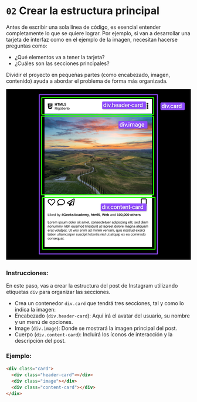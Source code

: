 # `02` Crear la estructura principal

Antes de escribir una sola línea de código, es esencial entender completamente lo que se quiere lograr. Por ejemplo, si van a desarrollar una tarjeta de interfaz como en el ejemplo de la imagen, necesitan hacerse preguntas como:

- ¿Qué elementos va a tener la tarjeta?
- ¿Cuáles son las secciones principales?

Dividir el proyecto en pequeñas partes (como encabezado, imagen, contenido) ayuda a abordar el problema de forma más organizada.

![main-structure](../../assets/main-structure.png)

### Instrucciones:

En este paso, vas a crear la estructura del post de Instagram utilizando etiquetas `div` para organizar las secciones. 

- Crea un contenedor `div.card` que tendrá tres secciones, tal y como lo indica la imagen:
- Encabezado (`div.header-card`): Aquí irá el avatar del usuario, su nombre y un menú de opciones.
- Image (`div.image`): Donde se mostrará la imagen principal del post.
- Cuerpo (`div.content-card`): Incluirá los íconos de interacción y la descripción del post.


### Ejemplo:

```html
<div class="card">
  <div class="header-card"></div>
  <div class="image"></div>
  <div class="content-card"></div>
</div>
```